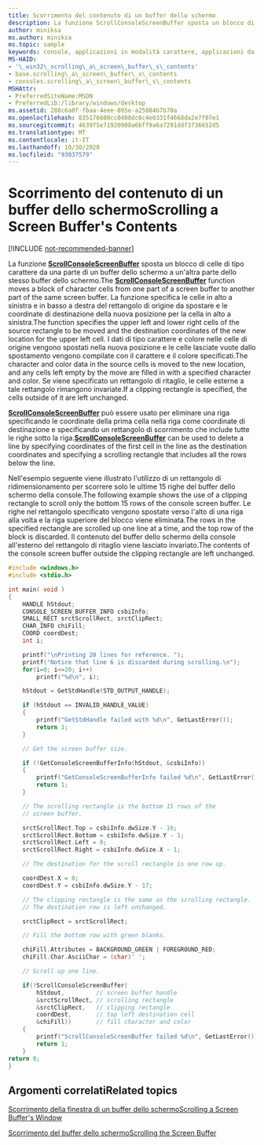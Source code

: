 ```yaml
---
title: Scorrimento del contenuto di un buffer dello schermo
description: La funzione ScrollConsoleScreenBuffer sposta un blocco di celle di tipo carattere da una parte di un buffer dello schermo a un'altra parte dello stesso buffer dello schermo.
author: miniksa
ms.author: miniksa
ms.topic: sample
keywords: console, applicazioni in modalità carattere, applicazioni da riga di comando, applicazioni di terminale, api della console
MS-HAID:
- '\_win32\_scrolling\_a\_screen\_buffer\_s\_contents'
- base.scrolling\_a\_screen\_buffer\_s\_contents
- consoles.scrolling\_a\_screen\_buffer\_s\_contents
MSHAttr:
- PreferredSiteName:MSDN
- PreferredLib:/library/windows/desktop
ms.assetid: 288c6a0f-fbaa-4eee-895e-a25884b7b70a
ms.openlocfilehash: 835176680cc0408dc6c4e0331f4668da2e7f07e1
ms.sourcegitcommit: 463975e71920908a6bff9a6a7291ddf3736652d5
ms.translationtype: MT
ms.contentlocale: it-IT
ms.lasthandoff: 10/30/2020
ms.locfileid: "93037579"
---
```

# <a name="scrolling-a-screen-buffers-contents"></a><span data-ttu-id="57ac7-104">Scorrimento del contenuto di un buffer dello schermo</span><span class="sxs-lookup"><span data-stu-id="57ac7-104">Scrolling a Screen Buffer's Contents</span></span>

[!INCLUDE [not-recommended-banner](./includes/not-recommended-banner.md)]

<span data-ttu-id="57ac7-105">La funzione [**ScrollConsoleScreenBuffer**](scrollconsolescreenbuffer.md) sposta un blocco di celle di tipo carattere da una parte di un buffer dello schermo a un'altra parte dello stesso buffer dello schermo.</span><span class="sxs-lookup"><span data-stu-id="57ac7-105">The [**ScrollConsoleScreenBuffer**](scrollconsolescreenbuffer.md) function moves a block of character cells from one part of a screen buffer to another part of the same screen buffer.</span></span> <span data-ttu-id="57ac7-106">La funzione specifica le celle in alto a sinistra e in basso a destra del rettangolo di origine da spostare e le coordinate di destinazione della nuova posizione per la cella in alto a sinistra.</span><span class="sxs-lookup"><span data-stu-id="57ac7-106">The function specifies the upper left and lower right cells of the source rectangle to be moved and the destination coordinates of the new location for the upper left cell.</span></span> <span data-ttu-id="57ac7-107">I dati di tipo carattere e colore nelle celle di origine vengono spostati nella nuova posizione e le celle lasciate vuote dallo spostamento vengono compilate con il carattere e il colore specificati.</span><span class="sxs-lookup"><span data-stu-id="57ac7-107">The character and color data in the source cells is moved to the new location, and any cells left empty by the move are filled in with a specified character and color.</span></span> <span data-ttu-id="57ac7-108">Se viene specificato un rettangolo di ritaglio, le celle esterne a tale rettangolo rimangono invariate.</span><span class="sxs-lookup"><span data-stu-id="57ac7-108">If a clipping rectangle is specified, the cells outside of it are left unchanged.</span></span>

<span data-ttu-id="57ac7-109">[**ScrollConsoleScreenBuffer**](scrollconsolescreenbuffer.md) può essere usato per eliminare una riga specificando le coordinate della prima cella nella riga come coordinate di destinazione e specificando un rettangolo di scorrimento che include tutte le righe sotto la riga.</span><span class="sxs-lookup"><span data-stu-id="57ac7-109">[**ScrollConsoleScreenBuffer**](scrollconsolescreenbuffer.md) can be used to delete a line by specifying coordinates of the first cell in the line as the destination coordinates and specifying a scrolling rectangle that includes all the rows below the line.</span></span>

<span data-ttu-id="57ac7-110">Nell'esempio seguente viene illustrato l'utilizzo di un rettangolo di ridimensionamento per scorrere solo le ultime 15 righe del buffer dello schermo della console.</span><span class="sxs-lookup"><span data-stu-id="57ac7-110">The following example shows the use of a clipping rectangle to scroll only the bottom 15 rows of the console screen buffer.</span></span> <span data-ttu-id="57ac7-111">Le righe nel rettangolo specificato vengono spostate verso l'alto di una riga alla volta e la riga superiore del blocco viene eliminata.</span><span class="sxs-lookup"><span data-stu-id="57ac7-111">The rows in the specified rectangle are scrolled up one line at a time, and the top row of the block is discarded.</span></span> <span data-ttu-id="57ac7-112">Il contenuto del buffer dello schermo della console all'esterno del rettangolo di ritaglio viene lasciato invariato.</span><span class="sxs-lookup"><span data-stu-id="57ac7-112">The contents of the console screen buffer outside the clipping rectangle are left unchanged.</span></span>

```C
#include <windows.h>
#include <stdio.h>

int main( void )
{
    HANDLE hStdout;
    CONSOLE_SCREEN_BUFFER_INFO csbiInfo;
    SMALL_RECT srctScrollRect, srctClipRect;
    CHAR_INFO chiFill;
    COORD coordDest;
    int i;

    printf("\nPrinting 20 lines for reference. ");
    printf("Notice that line 6 is discarded during scrolling.\n");
    for(i=0; i<=20; i++)
        printf("%d\n", i);

    hStdout = GetStdHandle(STD_OUTPUT_HANDLE);

    if (hStdout == INVALID_HANDLE_VALUE)
    {
        printf("GetStdHandle failed with %d\n", GetLastError());
        return 1;
    }

    // Get the screen buffer size.

    if (!GetConsoleScreenBufferInfo(hStdout, &csbiInfo))
    {
        printf("GetConsoleScreenBufferInfo failed %d\n", GetLastError());
        return 1;
    }

    // The scrolling rectangle is the bottom 15 rows of the
    // screen buffer.

    srctScrollRect.Top = csbiInfo.dwSize.Y - 16;
    srctScrollRect.Bottom = csbiInfo.dwSize.Y - 1;
    srctScrollRect.Left = 0;
    srctScrollRect.Right = csbiInfo.dwSize.X - 1;

    // The destination for the scroll rectangle is one row up.

    coordDest.X = 0;
    coordDest.Y = csbiInfo.dwSize.Y - 17;

    // The clipping rectangle is the same as the scrolling rectangle.
    // The destination row is left unchanged.

    srctClipRect = srctScrollRect;

    // Fill the bottom row with green blanks.

    chiFill.Attributes = BACKGROUND_GREEN | FOREGROUND_RED;
    chiFill.Char.AsciiChar = (char)' ';

    // Scroll up one line.

    if(!ScrollConsoleScreenBuffer(  
        hStdout,         // screen buffer handle
        &srctScrollRect, // scrolling rectangle
        &srctClipRect,   // clipping rectangle
        coordDest,       // top left destination cell
        &chiFill))       // fill character and color
    {
        printf("ScrollConsoleScreenBuffer failed %d\n", GetLastError());
        return 1;
    }
return 0;
}
```

## <a name="related-topics"></a><span data-ttu-id="57ac7-113">Argomenti correlati</span><span class="sxs-lookup"><span data-stu-id="57ac7-113">Related topics</span></span>

[<span data-ttu-id="57ac7-114">Scorrimento della finestra di un buffer dello schermo</span><span class="sxs-lookup"><span data-stu-id="57ac7-114">Scrolling a Screen Buffer's Window</span></span>](scrolling-a-screen-buffer-s-window.md)

[<span data-ttu-id="57ac7-115">Scorrimento del buffer dello schermo</span><span class="sxs-lookup"><span data-stu-id="57ac7-115">Scrolling the Screen Buffer</span></span>](scrolling-the-screen-buffer.md)

